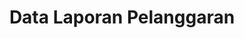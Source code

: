 ---
title: Data Laporan Pelanggaran
organization: KPU REPUBLIK INDONESIA
notes: Data Laporan Pelanggaran
resources:
  - name: CSV Laporan Pelanggaran Tags
    url: 'https://github.com/pemiluAPI/pemilu-data/raw/master/laporan_pelanggaran/laporan_pelanggaran-tags.csv'
    format: csv
category:
  - Laporan Pelanggaran
maintainer: ''
maintainer_email: ''
---